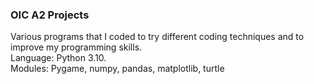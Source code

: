 ### OIC A2 Projects

Various programs that I coded to try different coding techniques and to improve my programming skills.  
Language: Python 3.10.  
Modules: Pygame, numpy, pandas, matplotlib, turtle
